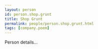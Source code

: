 ```yaml
---
layout: person
id: person.shop.grunt
title: Shop Grunt
permalink: people/person.shop.grunt.html
tags: [company.poem]
---
```


Person details...